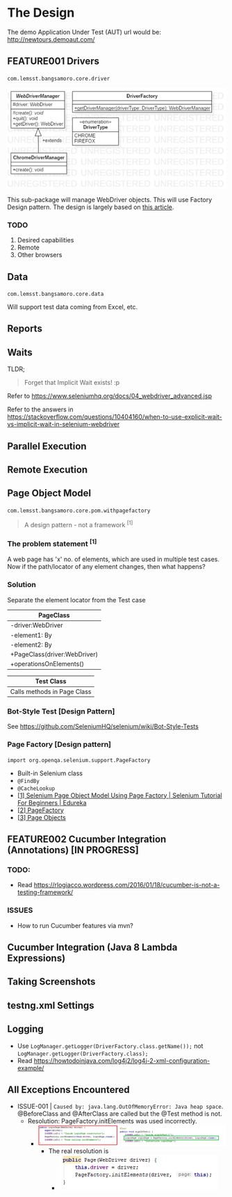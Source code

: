 # The Design

The demo Application Under Test (AUT) url would be: http://newtours.demoaut.com/

## FEATURE001 Drivers

`com.lemsst.bangsamoro.core.driver`

![](imgs/ph.lemsst.bangsamoro.core.driver.png)

This sub-package will manage WebDriver objects. This will use Factory Design pattern. The design is largely based on [this article](https://www.logigear.com/blog/test-automation/building-a-selenium-framework-from-a-to-z/).

### TODO

1. Desired capabilities
2. Remote
3. Other browsers

## Data 

`com.lemsst.bangsamoro.core.data`

Will support test data coming from Excel, etc.

## Reports

## Waits

TLDR;

> Forget that Implicit Wait exists! :p

Refer to https://www.seleniumhq.org/docs/04_webdriver_advanced.jsp

Refer to the answers in https://stackoverflow.com/questions/10404160/when-to-use-explicit-wait-vs-implicit-wait-in-selenium-webdriver

## Parallel Execution

## Remote Execution

## Page Object Model

`com.lemsst.bangsamoro.core.pom.withpagefactory`

> A design pattern - not a framework <sup>[1]</sup>

### The problem statement <sup>[1]</sup>

A web page has 'x' no. of elements, which are used in multiple test cases.
Now if the path/locator of any element changes, then what happens?

### Solution
    
Separate the element locator from the Test case
    
| PageClass |
|------------|
|-driver:WebDriver|
|-element1: By|
|-element2: By|
|+PageClass(driver:WebDriver)|
|+operationsOnElements()|

| Test Class |
|------------|
|Calls methods in Page Class|

### Bot-Style Test [Design Pattern]

See https://github.com/SeleniumHQ/selenium/wiki/Bot-Style-Tests

### Page Factory [Design pattern]
`import org.openqa.selenium.support.PageFactory`

- Built-in Selenium class
- `@FindBy`
- `@CacheLookup`
- [[1] Selenium Page Object Model Using Page Factory | Selenium Tutorial For Beginners | Edureka](https://www.youtube.com/watch?v=gBdKv3qeBIM)
- [[2] PageFactory](https://github.com/SeleniumHQ/selenium/wiki/PageFactory)
- [[3] Page Objects](https://raw.githubusercontent.com/wiki/SeleniumHQ/selenium/PageObjects.md)

## FEATURE002 Cucumber Integration (Annotations) [IN PROGRESS]

### TODO:
- Read https://rlogiacco.wordpress.com/2016/01/18/cucumber-is-not-a-testing-framework/

### ISSUES
- How to run Cucumber features via mvn?

## Cucumber Integration (Java 8 Lambda Expressions)

## Taking Screenshots

## testng.xml Settings

## Logging
- Use `LogManager.getLogger(DriverFactory.class.getName());` not `LogManager.getLogger(DriverFactory.class);`
- Read https://howtodoinjava.com/log4j2/log4j-2-xml-configuration-example/

## All Exceptions Encountered

- ISSUE-001 | `Caused by: java.lang.OutOfMemoryError: Java heap space`. @BeforeClass and @AfterClass are called but the @Test method is not.
    - Resolution: PageFactory.initElements was used incorrectly.
        - ![](imgs/FIGURE-001.png)
            - The real resolution is 
                - ![](imgs/FIGURE-003.png)
